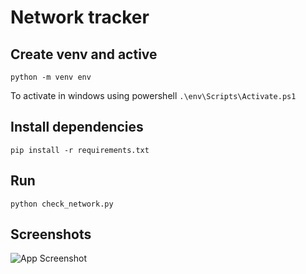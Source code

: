 # Network tracker

## Create venv and active

`python -m venv env`

To activate in windows using powershell `.\env\Scripts\Activate.ps1`

## Install dependencies

`pip install -r requirements.txt`

## Run

`python check_network.py`

## Screenshots

![App Screenshot](https://imgur.com/NIBOcHg.jpg)
